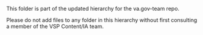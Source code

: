 This folder is part of the updated hierarchy for the va.gov-team repo.

Please do not add files to any folder in this hierarchy without first consulting a member of the VSP Content/IA team.
